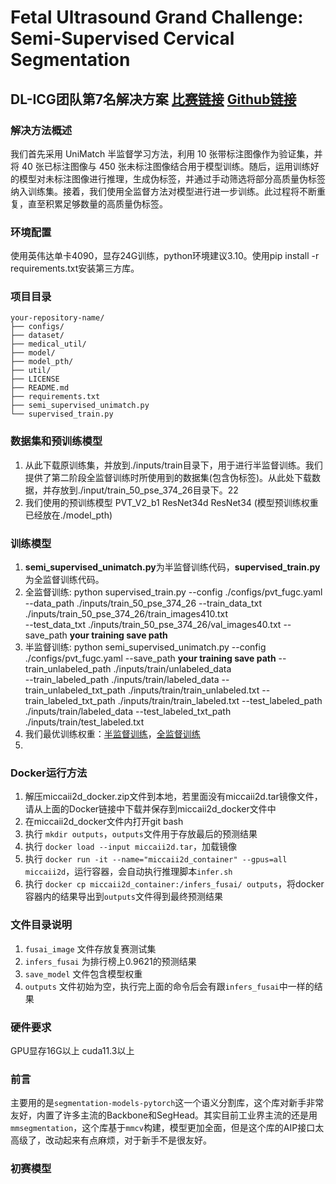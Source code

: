# Fetal Ultrasound Grand Challenge: Semi-Supervised Cervical Segmentation 

## DL-ICG团队第7名解决方案 [比赛链接](https://www.codabench.org/competitions/4781/) [Github链接](https://github.com/maskoffs/Fetal-Ultrasound-Grand-Challenge)

### 解决方法概述
我们首先采用 UniMatch 半监督学习方法，利用 10 张带标注图像作为验证集，并将 40 张已标注图像与 450 张未标注图像结合用于模型训练。随后，运用训练好的模型对未标注图像进行推理，生成伪标签，并通过手动筛选将部分高质量伪标签纳入训练集。接着，我们使用全监督方法对模型进行进一步训练。此过程将不断重复，直至积累足够数量的高质量伪标签。

### 环境配置
使用英伟达单卡4090，显存24G训练，python环境建议3.10。使用pip install -r requirements.txt安装第三方库。
### 项目目录
```
your-repository-name/
├── configs/
├── dataset/
├── medical_util/
├── model/
├── model_pth/
├── util/
├── LICENSE
├── README.md
├── requirements.txt
├── semi_supervised_unimatch.py
└── supervised_train.py
```

### 数据集和预训练模型
1. 从此下载原训练集，并放到./inputs/train目录下，用于进行半监督训练。我们提供了第二阶段全监督训练时所使用到的数据集(包含伪标签)。从此处下载数据，并存放到./input/train_50_pse_374_26目录下。22
2. 我们使用的预训练模型 PVT_V2_b1 ResNet34d ResNet34 (模型预训练权重已经放在./model_pth)

### 训练模型
1. **semi_supervised_unimatch.py**为半监督训练代码，**supervised_train.py**为全监督训练代码。
2. 全监督训练: python supervised_train.py --config ./configs/pvt_fugc.yaml --data_path ./inputs/train_50_pse_374_26 --train_data_txt ./inputs/train_50_pse_374_26/train_images410.txt \
  --test_data_txt  ./inputs/train_50_pse_374_26/val_images40.txt --save_path **your training save path**
3. 半监督训练: python semi_supervised_unimatch.py  --config ./configs/pvt_fugc.yaml  --save_path **your training save path**  --train_unlabeled_path ./inputs/train/unlabeled_data \
   --train_labeled_path ./inputs/train/labeled_data --train_unlabeled_txt_path ./inputs/train/train_unlabeled.txt --train_labeled_txt_path ./inputs/train/train_labeled.txt --test_labeled_path \
   ./inputs/train/labeled_data --test_labeled_txt_path ./inputs/train/test_labeled.txt
4. 我们最优训练权重：[半监督训练]()，[全监督训练]()
5. 
### Docker运行方法

1. 解压miccaii2d_docker.zip文件到本地，若里面没有miccaii2d.tar镜像文件，请从上面的Docker链接中下载并保存到miccaii2d_docker文件中
2. 在miccaii2d_docker文件内打开git bash
3. 执行 `mkdir outputs`，`outputs`文件用于存放最后的预测结果
4. 执行 `docker load --input miccaii2d.tar`，加载镜像
5. 执行 `docker run -it --name="miccaii2d_container" --gpus=all miccaii2d`，运行容器，会自动执行推理脚本`infer.sh`
6. 执行 `docker cp miccaii2d_container:/infers_fusai/ outputs`，将docker容器内的结果导出到`outputs`文件得到最终预测结果

### 文件目录说明

1. `fusai_image` 文件存放复赛测试集
2. `infers_fusai` 为排行榜上0.9621的预测结果
3. `save_model` 文件包含模型权重
4. `outputs` 文件初始为空，执行完上面的命令后会有跟`infers_fusai`中一样的结果

### 硬件要求

GPU显存16G以上 cuda11.3以上

### 前言

主要用的是`segmentation-models-pytorch`这一个语义分割库，这个库对新手非常友好，内置了许多主流的Backbone和SegHead。其实目前工业界主流的还是用`mmsegmentation`，这个库基于`mmcv`构建，模型更加全面，但是这个库的AIP接口太高级了，改动起来有点麻烦，对于新手不是很友好。

### 初赛模型
